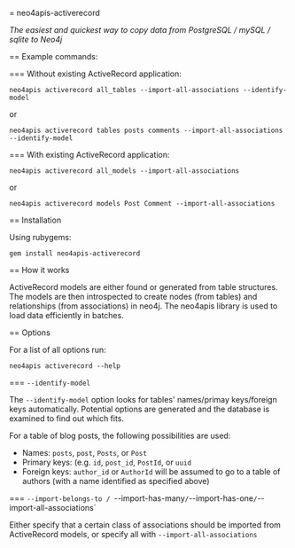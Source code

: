= neo4apis-activerecord

*The easiest and quickest way to copy data from PostgreSQL / mySQL / sqlite to Neo4j*

== Example commands:

=== Without existing ActiveRecord application:

    neo4apis activerecord all_tables --import-all-associations --identify-model

or

    neo4apis activerecord tables posts comments --import-all-associations --identify-model

=== With existing ActiveRecord application:

    neo4apis activerecord all_models --import-all-associations

or

    neo4apis activerecord models Post Comment --import-all-associations

== Installation

Using rubygems:

    gem install neo4apis-activerecord

== How it works

ActiveRecord models are either found or generated from table structures.  The models are then introspected to create nodes (from tables) and relationships (from associations) in neo4j.  The neo4apis library is used to load data efficiently in batches.

== Options

For a list of all options run:

    neo4apis activerecord --help

=== `--identify-model`

The `--identify-model` option looks for tables' names/primay keys/foreign keys automatically.  Potential options are generated and the database is examined to find out which fits.

For a table of blog posts, the following possibilities are used:

 * Names: `posts`, `post`, `Posts`, or `Post`
 * Primary keys: (e.g. `id`, `post_id`, `PostId`, or `uuid`
 * Foreign keys: `author_id` or `AuthorId` will be assumed to go to a table of authors (with a name identified as specified above)

=== `--import-belongs-to / `--import-has-many` / `--import-has-one` / `--import-all-associations`

Either specify that a certain class of associations should be imported from ActiveRecord models, or specify all with `--import-all-associations`


